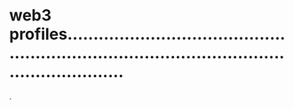 # web3 profiles.....................................................................................................................
.
